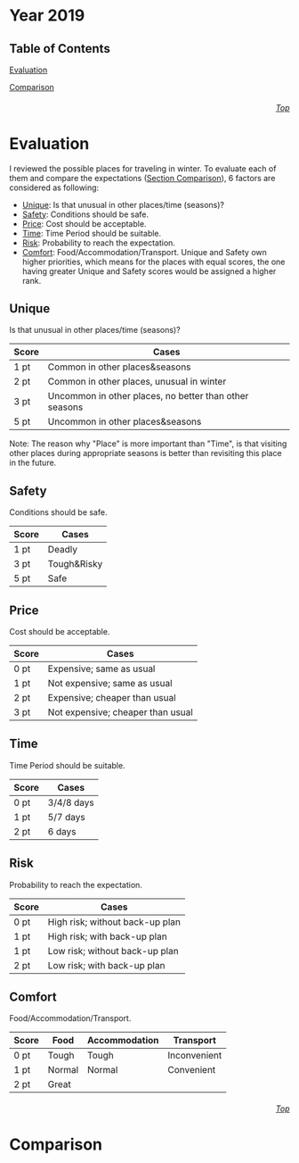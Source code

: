 Year 2019
=============================
## Table of Contents
[Evaluation](#Evaluation)

[Comparison](#Comparison)

###### <p dir='rtl' align='right'>[Top](#Table-of-contents)</p>
# Evaluation
I reviewed the possible places for traveling in winter. To evaluate each of them and compare the expectations ([Section Comparison](#Comparison)), 6 factors are considered as following:
* [Unique](#Unique): Is that unusual in other places/time (seasons)?
* [Safety](#Safety): Conditions should be safe.
* [Price](#Price): Cost should be acceptable.
* [Time](#Time): Time Period should be suitable.
* [Risk](#Risk): Probability to reach the expectation.
* [Comfort](#Comfort): Food/Accommodation/Transport.
Unique and Safety own higher priorities, which means for the places with equal scores, the one having greater Unique and Safety scores would be assigned a higher rank.

## Unique
Is that unusual in other places/time (seasons)?

| Score | Cases |
| --- | --- |
| 1 pt | Common in other places&seasons |
| 2 pt | Common in other places, unusual in winter |
| 3 pt | Uncommon in other places, no better than other seasons |
| 5 pt | Uncommon in other places&seasons |

Note: The reason why "Place" is more important than "Time", is that visiting other places during appropriate seasons is better than revisiting this place in the future.

## Safety
Conditions should be safe.

| Score | Cases |
| --- | --- |
| 1 pt | Deadly |
| 3 pt | Tough&Risky |
| 5 pt | Safe |

## Price
Cost should be acceptable.

| Score | Cases |
| --- | --- |
| 0 pt | Expensive; same as usual |
| 1 pt | Not expensive; same as usual |
| 2 pt | Expensive; cheaper than usual |
| 3 pt | Not expensive; cheaper than usual |

## Time
Time Period should be suitable.

| Score | Cases |
| --- | --- |
| 0 pt | 3/4/8 days |
| 1 pt | 5/7 days |
| 2 pt | 6 days|

## Risk
Probability to reach the expectation.

| Score | Cases |
| --- | --- |
| 0 pt | High risk; without back-up plan |
| 1 pt | High risk; with back-up plan |
| 1 pt | Low risk; without back-up plan |
| 2 pt | Low risk; with back-up plan |

## Comfort
Food/Accommodation/Transport.

| Score | Food | Accommodation | Transport|
| --- | --- | --- | --- |
| 0 pt | Tough | Tough | Inconvenient |
| 1 pt | Normal | Normal | Convenient |
| 2 pt | Great |  | |

###### <p dir='rtl' align='right'>[Top](#Table-of-contents)</p>
# Comparison

